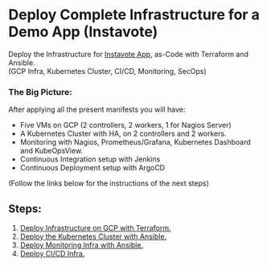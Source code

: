 # Deploy Complete Infrastructure for a Demo App (Instavote)

Deploy the Infrastructure for [Instavote App](https://github.com/xvag/instavote-ci), as-Code with Terraform and Ansible.  
(GCP Infra, Kubernetes Cluster, CI/CD, Monitoring, SecOps)

### The Big Picture:  
After applying all the present manifests you will have:
- Five VMs on GCP (2 controllers, 2 workers, 1 for Nagios Server)
- A Kubernetes Cluster with HA, on 2 controllers and 2 workers.
- Monitoring with Nagios, Prometheus/Grafana, Kubernetes Dashboard and KubeOpsView.
- Continuous Integration setup with Jenkins
- Continuous Deployment setup with ArgoCD

(Follow the links below for the instructions of the next steps)

## Steps:

01. [Deploy Infrastructure on GCP with Terraform.](https://github.com/xvag/instavote-infra/tree/main/gcp)
02. [Deploy the Kubernetes Cluster with Ansible.](https://github.com/xvag/instavote-infra/tree/main/cluster)
03. [Deploy Monitoring Infra with Ansible.](https://github.com/xvag/instavote-infra/tree/main/monitoring)
04. [Deploy CI/CD Infra.](https://github.com/xvag/instavote-infra/tree/main/cicd)
